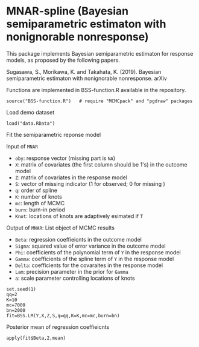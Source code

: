 # MNAR-spline (Bayesian semiparametric estimaton with nonignorable nonresponse)

This package implements Bayesian semiparametric estimaton for response models, as proposed by the following papers.

Sugasawa, S., Morikawa, K. and Takahata, K. (2019). Bayesian semiparametric estimaton with nonignorable nonresponse. arXiv

Functions are implemented in BSS-function.R available in the repository.

```{r}
source("BSS-function.R")   # require "MCMCpack" and "pgdraw" packages
```

Load demo dataset
```{r}
load("data.RData")
```

Fit the semiparametric reponse model

Input of `MNAR`

- `oby`: response vector (missing part is `NA`)
- `X`: matrix of covariates (the first column should be 1's) in the outcome model
- `Z`: matrix of covariates in the response model
- `S`: vector of missing indicator (1 for observed; 0 for missing )
- `q`: order of spline 
- `K`: number of knots
- `mc`: length of MCMC 
- `burn`: burn-in period
- `Knot`: locations of knots are adaptively esimated if `T`

Output of `MNAR`: List object of MCMC results

- `Beta`: regression coeffieicnts in the outcome model
- `Sigma`: squared value of error variance in the outcome model
- `Phi`: coefficients of the polynomial term of `Y` in the response model
- `Gamma`: coefficients of the spline term of `Y` in the response model
- `Delta`: coefficients for the covaraites in the response model
- `Lam`: precision parameter in the prior for `Gamma`
- `a`: scale parameter controlling locations of knots

```{r}
set.seed(1)
qq=2
K=10
mc=7000
bn=2000
fit=BSS.LM(Y,X,Z,S,q=qq,K=K,mc=mc,burn=bn)
```

Posterior mean of regression coeffieicnts
```{r}
apply(fit$Beta,2,mean)
```




